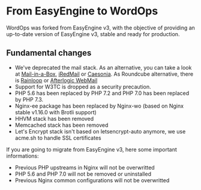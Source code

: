 
# From EasyEngine to WordOps

WordOps was forked from EasyEngine v3, with the objective of providing an up-to-date version of EasyEngine v3, stable and ready for production.

## Fundamental changes

- We've deprecated the mail stack. As an alternative, you can take a look at [Mail-in-a-Box](https://github.com/mail-in-a-box/mailinabox), [iRedMail](https://www.iredmail.org/) or [Caesonia](https://github.com/vedetta-com/caesonia). As Roundcube alternative, there is [Rainloop](https://www.rainloop.net/) or [Afterlogic WebMail](https://github.com/afterlogic/webmail-lite-8)
- Support for W3TC is dropped as a security precaution.
- PHP 5.6 has been replaced by PHP 7.2 and PHP 7.0 has been replaced by PHP 7.3.
- Nginx-ee package has been replaced by Nginx-wo (based on Nginx stable v1.16.0 with Brotli support)
- HHVM stack has been removed
- Memcached stack has been removed
- Let's Encrypt stack isn't based on letsencrypt-auto anymore, we use acme.sh to handle SSL certificates

If you are going to migrate from EasyEngine v3, here some important informations:

- Previous PHP upstreams in Nginx will not be overwritted
- PHP 5.6 and PHP 7.0 will not be removed or uninstalled
- Previous Nginx common configurations will not be overwritted